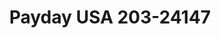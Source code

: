 ---
f_zip-code: 42420
f_state-code: KY
title: Payday USA 203-24147
f_phone: 270-869-9939
f_city-only: Henderson
f_address: 1205 S Green Street Ste C Henderson
f_location-unique-id: '24147'
slug: payday-usa-203-24147
updated-on: '2024-05-30T13:46:58.046Z'
created-on: '2024-05-30T13:36:59.803Z'
published-on: '2024-05-30T13:54:32.469Z'
f_city-state: cms/city/henderson-ky.md
f_company: cms/company/payday-usa-203.md
f_state: cms/state/kentucky.md
layout: '[payday-loan].html'
tags: payday-loan
---